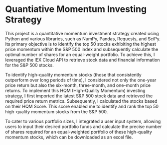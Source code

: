 # Quantiative Momentum Investing Strategy

This project is a quantitative momentum investment strategy created using Python and various libraries, such as NumPy, Pandas, Requests, and SciPy. Its primary objective is to identify the top 50 stocks exhibiting the highest price momentum within the S&P 500 index and subsequently calculate the optimal number of shares for an equal-weight portfolio. To achieve this, I leveraged the IEX Cloud API to retrieve stock data and financial information for the S&P 500 stocks.

To identify high-quality momentum stocks (those that consistently outperform over long periods of time), I considered not only the one-year price return but also the six-month, three-month, and one-month price returns. To implement this HQM (High-Quality Momentum) investing strategy, I first imported the latest S&P 500 stock data and retrieved the required price return metrics. Subsequently, I calculated the stocks based on their HQM Score. This score enabled me to identify and rank the top 50 high-quality momentum stocks from the S&P 500. 

To cater to various portfolio sizes, I integrated a user input system, allowing users to input their desired portfolio funds and calculate the precise number of shares required for an equal-weighted portfolio of these high-quality momentum stocks, which can be downloaded as an excel file.
